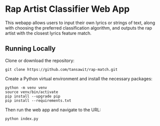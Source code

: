 # Rap Artist Classifier Web App

This webapp allows users to input their own lyrics or strings of text, along with choosing the preferred classification algorithm, and outputs the rap artist with the closest lyrics feature match.

## Running Locally

Clone or download the repository:

```
git clone https://github.com/tansawit/rap-match.git
```

Create a Python virtual environment and install the necessary packages:

```
python -m venv venv
source venv/bin/activate
pip install --upgrade pip
pip install --requirements.txt
```

Then run the web app and navigate to the URL:

```
python index.py
```
